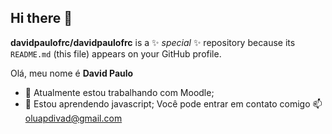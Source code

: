 ## Hi there 👋

**davidpaulofrc/davidpaulofrc** is a ✨ _special_ ✨ repository because its `README.md` (this file) appears on your GitHub profile.

Olá, meu nome é **David Paulo**
- 🔭 Atualmente estou trabalhando com Moodle;
- 🌱 Estou aprendendo javascript;
Você pode entrar em contato comigo 📫
oluapdivad@gmail.com
